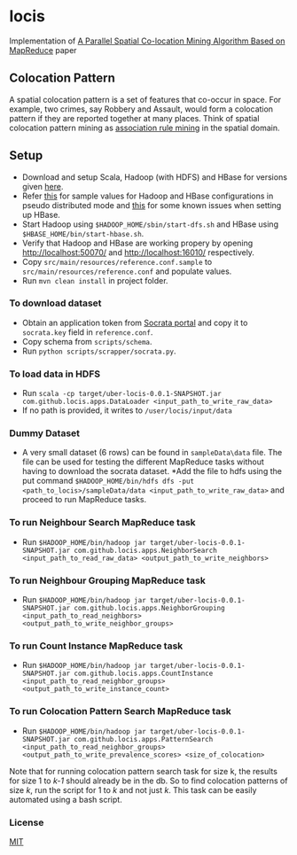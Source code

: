 # locis
Implementation of  [A Parallel Spatial Co-location Mining Algorithm Based on MapReduce](docs/paper/paper.pdf) paper

## Colocation Pattern

A spatial colocation pattern is a set of features that co-occur in space. For example, two crimes, say Robbery and Assault, would form a colocation pattern if they are reported together at many places. Think of spatial colocation pattern mining as [association rule mining](https://en.wikipedia.org/wiki/Association_rule_learning) in the spatial domain.

## Setup

* Download and setup Scala, Hadoop (with HDFS) and HBase for versions given [here](docs/implementation.md).
* Refer [this](https://github.com/shagunsodhani/book-keeper) for sample values for Hadoop and HBase configurations in pseudo distributed mode and [this](docs/known-issues.md) for some known issues when setting up HBase. 
* Start Hadoop using `$HADOOP_HOME/sbin/start-dfs.sh` and HBase using `$HBASE_HOME/bin/start-hbase.sh`.
* Verify that Hadoop and HBase are working propery by opening [http://localhost:50070/](http://localhost:50070/) and [http://localhost:16010/](http://localhost:16010/) respectively.
* Copy `src/main/resources/reference.conf.sample` to `src/main/resources/reference.conf` and populate values.
* Run `mvn clean install` in project folder.

### To download dataset

* Obtain an application token from [Socrata portal](https://dev.socrata.com/register) and copy it to `socrata.key` field in `reference.conf`.
* Copy schema from `scripts/schema`.
* Run `python scripts/scrapper/socrata.py`.

### To load data in HDFS

* Run `scala -cp target/uber-locis-0.0.1-SNAPSHOT.jar com.github.locis.apps.DataLoader <input_path_to_write_raw_data>`
* If no path is provided, it writes to `/user/locis/input/data`

### Dummy Dataset

* A very small dataset (6 rows) can be found in `sampleData\data` file. The file can be used for testing the different MapReduce tasks without having to download the socrata dataset. 
*Add the file to hdfs using the put command `$HADOOP_HOME/bin/hdfs dfs -put <path_to_locis>/sampleData/data <input_path_to_write_raw_data>` and proceed to run MapReduce tasks.

### To run Neighbour Search MapReduce task

* Run `$HADOOP_HOME/bin/hadoop jar target/uber-locis-0.0.1-SNAPSHOT.jar com.github.locis.apps.NeighborSearch <input_path_to_read_raw_data> <output_path_to_write_neighbors>`

### To run Neighbour Grouping MapReduce task

* Run `$HADOOP_HOME/bin/hadoop jar target/uber-locis-0.0.1-SNAPSHOT.jar com.github.locis.apps.NeighborGrouping <input_path_to_read_neighbors> <output_path_to_write_neighbor_groups>`

### To run Count Instance MapReduce task

* Run `$HADOOP_HOME/bin/hadoop jar target/uber-locis-0.0.1-SNAPSHOT.jar com.github.locis.apps.CountInstance <input_path_to_read_neighbor_groups> <output_path_to_write_instance_count>`

### To run Colocation Pattern Search MapReduce task

* Run `$HADOOP_HOME/bin/hadoop jar target/uber-locis-0.0.1-SNAPSHOT.jar com.github.locis.apps.PatternSearch <input_path_to_read_neighbor_groups> <output_path_to_write_prevalence_scores> <size_of_colocation>`

Note that for running colocation pattern search task for size k, the results for size 1 to *k-1* should already be in the db. So to find colocation patterns of size *k*, run the script for 1 to *k* and not just *k*. This task can be easily automated using a bash script. 

### License

[MIT](https://shagun.mit-license.org/)